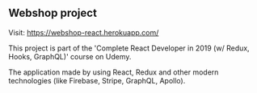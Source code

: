 ## Webshop project

Visit: https://webshop-react.herokuapp.com/

This project is part of the 'Complete React Developer in 2019 (w/ Redux, Hooks, GraphQL)' course on Udemy.

The application made by using React, Redux and other modern technologies (like Firebase, Stripe, GraphQL, Apollo).
